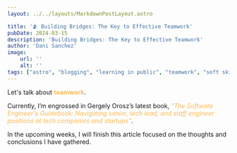 ```yaml
---
layout: ../../layouts/MarkdownPostLayout.astro

title: '🫂 Building Bridges: The Key to Effective Teamwork'
pubDate: 2024-03-15
description: 'Building Bridges: The Key to Effective Teamwork'
author: 'Dani Sanchez'
image:
    url: '' 
    alt: ''
tags: ["astro", "blogging", "learning in public", "teamwork", "soft skills"]
---
```

Let's talk about <b>teamwork</b>.

Currently, I’m engrossed in Gergely Orosz’s latest book,
<i class="italic">"The Software Engineer's Guidebook: Navigating senior, tech lead, and staff engineer positions at tech companies and startups"</i>.

In the upcoming weeks, I will finish this article focused on the thoughts and conclusions I have gathered.

<style>
    .little-separator-main-dps {
        margin: 3rem 0;
        display: flex;
        justify-content: center;
    }
    hr {
        border: none;
        background: #fcb955;
        width: 1.25rem;
        height: 1.25rem;
        border-radius: 50%;
        margin: 0 0.325rem;
    }
    .text-gradient {
        background-image: var(--accent-gradient);
        -webkit-background-clip: text;
        -webkit-text-fill-color: transparent;
        background-size: 400%;
        background-position: 0%;
    }
    b, .italic {
        color: #fcb955;
    }
    img {
        max-width: 100%;
        max-height: 100%;
    }
    table, th, td {
        border: 1px solid black;
        border-collapse: collapse;
        padding: 0.5rem;
    }
    .little-img-container {
        margin: auto;
        width: 70%;
        padding: 10px;
    }
</style>